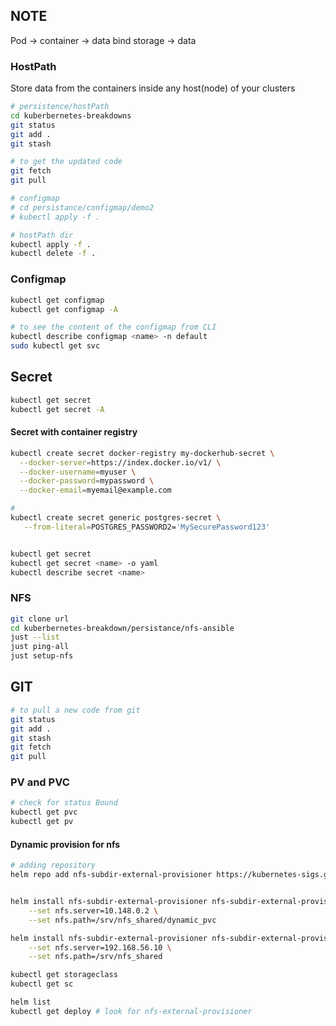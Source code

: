 ## NOTE 

Pod -> container -> data 
bind storage -> data 

### HostPath 
Store data from the containers inside any host(node) of your clusters 

```bash
# persistence/hostPath
cd kuberbernetes-breakdowns 
git status
git add . 
git stash 

# to get the updated code 
git fetch 
git pull 

# configmap 
# cd persistance/configmap/demo2
# kubectl apply -f . 

# hostPath dir 
kubectl apply -f . 
kubectl delete -f . 

```

### Configmap 
```bash
kubectl get configmap 
kubectl get configmap -A

# to see the content of the configmap from CLI 
kubectl describe configmap <name> -n default
sudo kubectl get svc 

```

## Secret
```bash
kubectl get secret 
kubectl get secret -A

```


#### Secret with container registry 

```bash
kubectl create secret docker-registry my-dockerhub-secret \
  --docker-server=https://index.docker.io/v1/ \
  --docker-username=myuser \
  --docker-password=mypassword \
  --docker-email=myemail@example.com

# 
kubectl create secret generic postgres-secret \
   --from-literal=POSTGRES_PASSWORD2='MySecurePassword123'


kubectl get secret 
kubectl get secret <name> -o yaml 
kubectl describe secret <name> 

```

### NFS
```bash
git clone url 
cd kuberbernetes-breakdown/persistance/nfs-ansible 
just --list 
just ping-all
just setup-nfs 

```

## GIT 
```bash
# to pull a new code from git 
git status 
git add .
git stash 
git fetch 
git pull 

```

### PV and PVC 
```bash
# check for status Bound 
kubectl get pvc 
kubectl get pv 

```


#### Dynamic provision for nfs 

```bash 
# adding repository 
helm repo add nfs-subdir-external-provisioner https://kubernetes-sigs.github.io/nfs-subdir-external-provisioner/


helm install nfs-subdir-external-provisioner nfs-subdir-external-provisioner/nfs-subdir-external-provisioner \
    --set nfs.server=10.148.0.2 \
    --set nfs.path=/srv/nfs_shared/dynamic_pvc

helm install nfs-subdir-external-provisioner nfs-subdir-external-provisioner/nfs-subdir-external-provisioner \
    --set nfs.server=192.168.56.10 \
    --set nfs.path=/srv/nfs_shared

kubectl get storageclass
kubectl get sc 

helm list 
kubectl get deploy # look for nfs-external-provisioner 
```